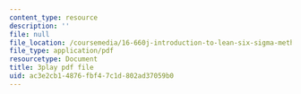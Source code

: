 ```yaml
---
content_type: resource
description: ''
file: null
file_location: /coursemedia/16-660j-introduction-to-lean-six-sigma-methods-january-iap-2012/ac3e2cb14876fbf47c1d802ad37059b0_POBjtg7oDFg.pdf
file_type: application/pdf
resourcetype: Document
title: 3play pdf file
uid: ac3e2cb1-4876-fbf4-7c1d-802ad37059b0
---
```

